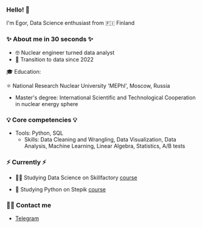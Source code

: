 ### Hello! 👋

I'm Egor, Data Science enthusiast from :finland: Finland
### ✨ About me in 30 seconds ✨ 
* :nerd_face: Nuclear engineer turned data analyst
* :notebook_with_decorative_cover: Transition to data since 2022

🎓 Education:
 
 :atom_symbol: National Research Nuclear University 'MEPhI', Moscow, Russia
 - Master's degree: International Scientific and Technological Cooperation in nuclear energy sphere




### 💡 Core competencies 💡
- Tools: Python, SQL
  - Skills: Data Cleaning and Wrangling, Data Visualization, Data Analysis, Machine Learning, Linear Algebra,
   Statistics, A/B tests


### ⚡️ Currently ⚡️
* :student: Studying Data Science on Skillfactory [course](https://skillfactory.ru/data-scientist-pro)

* :snake: Studying Python on Stepik [course](https://stepik.org/course/58852/promo)

### 🙌🏻 Contact me
- [Telegram](https://t.me/egor_krasnikov)
